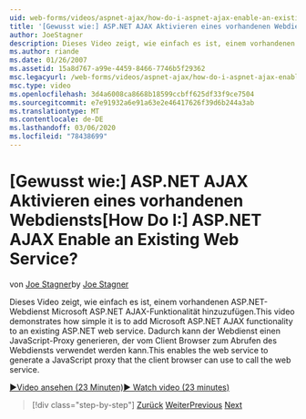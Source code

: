 ```yaml
---
uid: web-forms/videos/aspnet-ajax/how-do-i-aspnet-ajax-enable-an-existing-web-service
title: '[Gewusst wie:] ASP.NET AJAX Aktivieren eines vorhandenen Webdiensts | Microsoft-Dokumentation'
author: JoeStagner
description: Dieses Video zeigt, wie einfach es ist, einem vorhandenen ASP.NET-Webdienst Microsoft ASP.NET AJAX-Funktionalität hinzuzufügen. Dadurch kann der Webdienst...
ms.author: riande
ms.date: 01/26/2007
ms.assetid: 15a8d767-a99e-4459-8466-7746b5f29362
msc.legacyurl: /web-forms/videos/aspnet-ajax/how-do-i-aspnet-ajax-enable-an-existing-web-service
msc.type: video
ms.openlocfilehash: 3d4a6008ca8668b18599ccbff625df33f9ce7504
ms.sourcegitcommit: e7e91932a6e91a63e2e46417626f39d6b244a3ab
ms.translationtype: MT
ms.contentlocale: de-DE
ms.lasthandoff: 03/06/2020
ms.locfileid: "78438699"
---
```

# <a name="how-do-i-aspnet-ajax-enable-an-existing-web-service"></a><span data-ttu-id="17f8d-105">[Gewusst wie:] ASP.NET AJAX Aktivieren eines vorhandenen Webdiensts</span><span class="sxs-lookup"><span data-stu-id="17f8d-105">[How Do I:] ASP.NET AJAX Enable an Existing Web Service?</span></span>

<span data-ttu-id="17f8d-106">von [Joe Stagner](https://github.com/JoeStagner)</span><span class="sxs-lookup"><span data-stu-id="17f8d-106">by [Joe Stagner](https://github.com/JoeStagner)</span></span>

<span data-ttu-id="17f8d-107">Dieses Video zeigt, wie einfach es ist, einem vorhandenen ASP.NET-Webdienst Microsoft ASP.NET AJAX-Funktionalität hinzuzufügen.</span><span class="sxs-lookup"><span data-stu-id="17f8d-107">This video demonstrates how simple it is to add Microsoft ASP.NET AJAX functionality to an existing ASP.NET web service.</span></span> <span data-ttu-id="17f8d-108">Dadurch kann der Webdienst einen JavaScript-Proxy generieren, der vom Client Browser zum Abrufen des Webdiensts verwendet werden kann.</span><span class="sxs-lookup"><span data-stu-id="17f8d-108">This enables the web service to generate a JavaScript proxy that the client browser can use to call the web service.</span></span>

[<span data-ttu-id="17f8d-109">&#9654;Video ansehen (23 Minuten)</span><span class="sxs-lookup"><span data-stu-id="17f8d-109">&#9654; Watch video (23 minutes)</span></span>](https://channel9.msdn.com/Blogs/ASP-NET-Site-Videos/how-do-i-aspnet-ajax-enable-an-existing-web-service)

> [!div class="step-by-step"]
> <span data-ttu-id="17f8d-110">[Zurück](how-do-i-add-aspnet-ajax-features-to-an-existing-web-application.md)
> [Weiter](how-do-i-use-the-aspnet-ajax-client-library-controls.md)</span><span class="sxs-lookup"><span data-stu-id="17f8d-110">[Previous](how-do-i-add-aspnet-ajax-features-to-an-existing-web-application.md)
[Next](how-do-i-use-the-aspnet-ajax-client-library-controls.md)</span></span>
